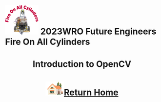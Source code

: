 ![LOGO](../img/logo.png) 2023WRO Future Engineers Fire On All Cylinders  
=====
# <div align="center">Introduction to OpenCV</div> 

# <div align="center">![HOME](../../other/img/Home.png)[Return Home](../../)</div> 
